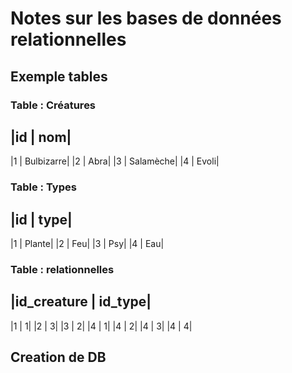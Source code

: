 # Notes sur les bases de données relationnelles

## Exemple tables
### Table : Créatures

|id | nom|
--------
|1 | Bulbizarre|
|2 | Abra|
|3 | Salamèche|
|4 | Evoli|

### Table : Types

|id | type|
---------
|1 | Plante|
|2 | Feu|
|3 | Psy|
|4 | Eau|

### Table : relationnelles

|id_creature | id_type|
---------------------
|1 | 1|
|2 | 3|
|3 | 2|
|4 | 1|
|4 | 2|
|4 | 3|
|4 | 4|

## Creation de DB

```
```
